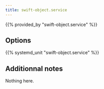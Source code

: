 ```yaml
---
title: swift-object.service
---
```


{{% provided_by "swift-object.service" %}}

## Options

{{% systemd_unit "swift-object.service" %}}

## Additionnal notes

Nothing here.